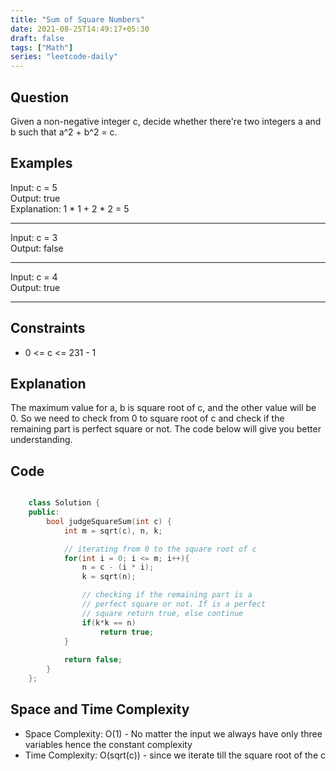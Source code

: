 ```yaml
---
title: "Sum of Square Numbers"
date: 2021-08-25T14:49:17+05:30
draft: false 
tags: ["Math"]
series: "leetcode-daily" 
---
```


## Question

Given a non-negative integer c, decide whether there're two integers a and b such that a^2 + b^2 = c.

## Examples

Input: c = 5 <br />
Output: true <br />
Explanation: 1 * 1 + 2 * 2 = 5
<hr />

Input: c = 3 <br />
Output: false
<hr />

Input: c = 4 <br />
Output: true
<hr />

## Constraints

* 0 <= c <= 231 - 1

## Explanation

The maximum value for a, b is square root of c, and the other value will be 0. So we need to check from 0 to square root of c and check if the remaining part is perfect square or not. The code below will give you better understanding.
 
## Code

```cpp

	class Solution {
	public:
		bool judgeSquareSum(int c) {
			int m = sqrt(c), n, k;

			// iterating from 0 to the square root of c
			for(int i = 0; i <= m; i++){
				n = c - (i * i);
				k = sqrt(n);

				// checking if the remaining part is a
				// perfect square or not. If is a perfect
				// square return true, else continue
				if(k*k == n)
					return true;
			}
			
			return false;
		}
	};

```

## Space and Time Complexity

* Space Complexity: O(1) - No matter the input we always have only three variables hence the constant complexity
* Time Complexity: O(sqrt(c)) - since we iterate till the square root of the c